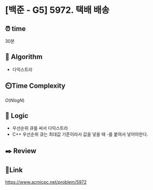 # [백준 - G5] 5972. 택배 배송

## ⏰ **time**

30분

## :pushpin: **Algorithm**

- 다익스트라

## ⏲️**Time Complexity**

$O(NlogN)$

## :round_pushpin: **Logic**
- 우선순위 큐를 써서 다익스트라
- C++ 우선순위 큐는 최대값 기준이라서 값을 넣을 때 -를 붙여서 넣어야한다.

## :black_nib: **Review**

## 📡**Link**

https://www.acmicpc.net/problem/5972